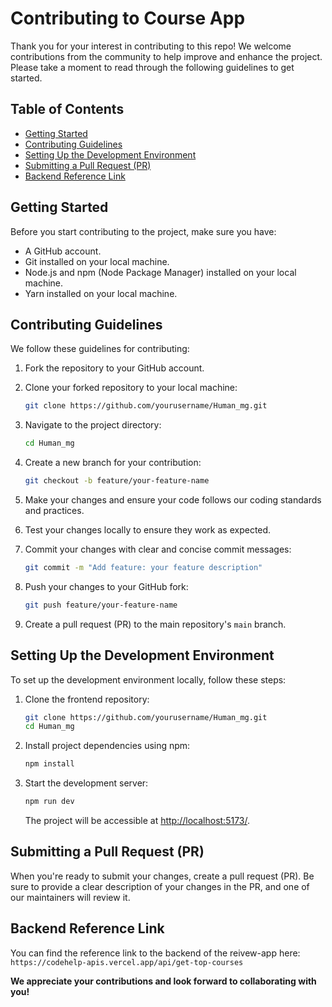 # Contributing to Course App 

Thank you for your interest in contributing to this repo! We welcome contributions from the community to help improve and enhance the project. Please take a moment to read through the following guidelines to get started.

## Table of Contents
- [Getting Started](#getting-started)
- [Contributing Guidelines](#contributing-guidelines)
- [Setting Up the Development Environment](#setting-up-the-development-environment)
- [Submitting a Pull Request (PR)](#submitting-a-pull-request-pr)
- [Backend Reference Link](#backend-reference-link)

## Getting Started

Before you start contributing to the project, make sure you have:

- A GitHub account.
- Git installed on your local machine.
- Node.js and npm (Node Package Manager) installed on your local machine.
- Yarn installed on your local machine.

## Contributing Guidelines

We follow these guidelines for contributing:

1. Fork the repository to your GitHub account.

2. Clone your forked repository to your local machine:

   ```bash
   git clone https://github.com/yourusername/Human_mg.git
   ```

3. Navigate to the project directory:

   ```bash
   cd Human_mg
   ```

4. Create a new branch for your contribution:

   ```bash
   git checkout -b feature/your-feature-name
   ```

5. Make your changes and ensure your code follows our coding standards and practices.

6. Test your changes locally to ensure they work as expected.

7. Commit your changes with clear and concise commit messages:

   ```bash
   git commit -m "Add feature: your feature description"
   ```

8. Push your changes to your GitHub fork:

   ```bash
   git push feature/your-feature-name
   ```

9. Create a pull request (PR) to the main repository's `main` branch.

## Setting Up the Development Environment

To set up the development environment locally, follow these steps:

1. Clone the frontend repository:

   ```bash
   git clone https://github.com/yourusername/Human_mg.git
   cd Human_mg
   ```

2. Install project dependencies using npm:

   ```bash
   npm install
   ```

3. Start the development server:

   ```bash
   npm run dev
   ```

   The project will be accessible at [http://localhost:5173/](http://localhost:5173/).

## Submitting a Pull Request (PR)

When you're ready to submit your changes, create a pull request (PR). Be sure to provide a clear description of your changes in the PR, and one of our maintainers will review it.

## Backend Reference Link
You can find the reference link to the backend of the reivew-app here:
`https://codehelp-apis.vercel.app/api/get-top-courses`


**We appreciate your contributions and look forward to collaborating with you!**